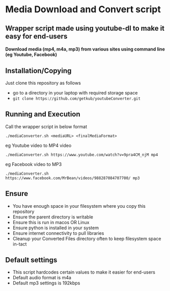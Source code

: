 # Media Download and Convert script

## Wrapper script made using youtube-dl to make it easy for end-users
#### Download media (mp4, m4a, mp3) from various sites using command line (eg Youtube, Facebook)

## Installation/Copying
Just clone this repository as follows
- go to a directory in your laptop with required storage space
- ```git clone https://github.com/getkub/youtubeConverter.git```


## Running and Execution

Call the wrapper script in below format

```
./mediaConverter.sh <mediaURL> <finalMediaFormat>
```

eg Youtube video to MP4 video
```
./mediaConverter.sh https://www.youtube.com/watch?v=9pra4CM_njM mp4
```

eg Facebook video to MP3
```
./mediaConverter.sh https://www.facebook.com/MrBean/videos/988287084707700/ mp3
```


## Ensure
- You have enough space in your filesystem where you copy this repository
- Ensure the parent directory is writable
- Ensure this is run in macos OR Linux
- Ensure python is installed in your system
- Ensure internet connectivity to pull libraries
- Cleanup your Converted Files directory often to keep filesystem space in-tact

## Default settings
- This script hardcodes certain values to make it easier for end-users
- Default audio format is m4a
- Default mp3 settings is 192kbps
